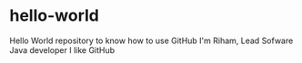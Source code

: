 # hello-world
Hello World repository to know how to use GitHub
I'm Riham, Lead Sofware Java developer
I like GitHub

